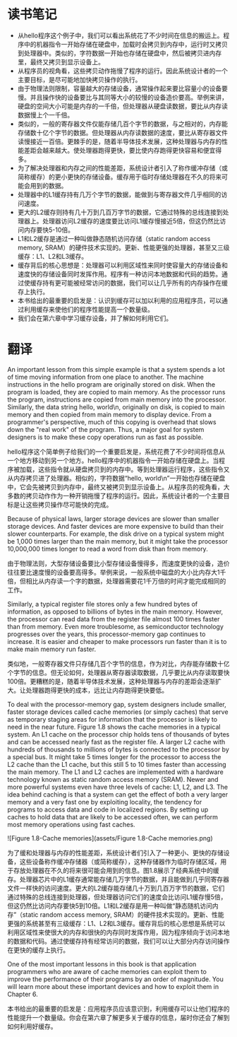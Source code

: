 # 读书笔记

- 从hello程序这个例子中，我们可以看出系统花了不少时间在信息的搬运上。程序中的机器指令一开始存储在硬盘中，加载时会拷贝到内存中，运行时又拷贝到处理器中。类似的，字符数据一开始也存储在硬盘中，然后被拷贝进内存里，最终又拷贝到显示设备上。
- 从程序员的视角看，这些拷贝动作拖慢了程序的运行。因此系统设计者的一个主要目标，是尽可能地加快拷贝操作的执行。
- 由于物理法则限制，容量越大的存储设备，通常操作起来要比容量小的设备要慢。并且操作快的设备要比与其同等大小的较慢的设备造价要高。举例来讲，硬盘的空间大小可能是内存的一千倍，但处理器从硬盘读数据，要比从内存读数据慢上个一千倍。
- 类似的，一般的寄存器文件仅能存储几百个字节的数据，与之相对的，内存能存储数十亿个字节的数据。但处理器从内存读数据的速度，要比从寄存器文件读慢接近一百倍。更棘手的是，随着半导体技术发展，这种处理器与内存的性能差距会越来越大。使处理器跑得更快，要比使内存跑得更快容易和便宜得多。
- 为了解决处理器和内存之间的性能差距，系统设计者引入了称作缓冲存储（或简称缓存）的更小更快的存储设备。缓存用于临时存储处理器在不久的将来可能会用到的数据。
- 处理器中的L1缓存持有几万个字节的数据，能做到与寄存器文件几乎相同的访问速度。
- 更大的L2缓存则持有几十万到几百万字节的数据，它通过特殊的总线连接到处理器上。处理器访问L2缓存的速度要比访问L1缓存慢接近5倍，但这仍然比访问内存要快5-10倍。
- L1和L2缓存是通过一种叫做静态随机访问存储（static random access memory, SRAM）的硬件技术实现的。更新、性能更强的处理器，甚至又三级缓存：L1、L2和L3缓存。
- 缓存背后的核心思想是：处理器可以利用区域性来同时使容量大的存储设备和速度快的存储设备同时发挥作用。程序有一种访问本地数据和代码的趋势。通过使缓存持有更可能被经常访问的数据，我们可以让几乎所有的内存操作在缓存上执行。
- 本书给出的最重要的启发是：认识到缓存可以加以利用的应用程序员，可以通过利用缓存来使他们的程序性能提高一个数量级。
- 我们会在第六章中学习缓存设备，并了解如何利用它们。

# 翻译

An important lesson from this simple example is that a system spends a lot of time moving information from one place to another. The machine instructions in the hello program are originally stored on disk. When the program is loaded, they are copied to main memory. As the processor runs the program, instructions are copied from main memory into the processor. Similarly, the data string hello, world\n, originally on disk, is copied to main memory and then copied from main memory to display device. From a programmer's perspective, much of this copying is overhead that slows down the "real work" of the program. Thus, a major goal for system designers is to make these copy operations run as fast as possible.

hello程序这个简单例子给我们的一个重要启发是，系统花费了不少时间将信息从一个地方移动到另一个地方。hello程序中的机器指令一开始存储在硬盘上。当程序被加载，这些指令就从硬盘拷贝到的内存中。等到处理器运行程序，这些指令又从内存拷贝进了处理器。相似的，字符数据“hello, world\n”一开始也存储在硬盘中，它会先被拷贝到内存中，最终又被拷贝到显示设备上。从程序员的视角看，大多数的拷贝动作作为一种开销拖慢了程序的运行。因此，系统设计者的一个主要目标是让这些拷贝操作尽可能快的完成。

Because of physical laws, larger storage devices are slower than smaller storage devices. And faster devices are more expensive to build than their slower counterparts. For example, the disk drive on a typical system might be 1,000 times larger than the main memory, but it might take the processor 10,000,000 times longer to read a word from disk than from memory.

由于物理法则，大型存储设备要比小型存储设备慢得多，而速度更快的设备，造价往往要比速度慢的设备要高得多。举例来说，一般系统中磁盘的大小比内存大1千倍，但相比从内存读一个字的数据，处理器需要花1千万倍的时间才能完成相同的工作。

Similarly, a typical register file stores only a few hundred bytes of information, as opposed to billions of bytes in the main memory. However, the processor can read data from the register file almost 100 times faster than from memory. Even more troublesome, as semiconductor technology progresses over the years, this processor-memory gap continues to increase. It is easier and cheaper to make processors run faster than it is to make main memory run faster.

类似地，一般寄存器文件只存储几百个字节的信息，作为对比，内存能存储数十亿个字节的信息。但无论如何，处理器从寄存器读取数据，几乎要比从内存读取要快100倍。更糟糕的是，随着半导体技术发展，这种处理器与内存的差距会逐渐扩大。让处理器跑得更快的成本，远比让内存跑得更快要低。

To deal with the processor-memory gap, system designers include smaller, faster storage devices called cache memories (or simply caches) that serve as temporary staging areas for information that the processor is likely to need in the near future. Figure 1.8 shows the cache memories in a typical system. An L1 cache on the processor chip holds tens of thousands of bytes and can be accessed nearly fast as the register file. A larger L2 cache with hundreds of thousands to millions of bytes is connected to the processor by a special bus. It might take 5 times longer for the processor to access the L2 cache than the L1 cache, but this still 5 to 10 times faster than accessing the main memory. The L1 and L2 caches are implemented with a hardware technology known as static random access memory (SRAM). Newer and more powerful systems even have three levels of cache: L1, L2, and L3. The idea behind caching is that a system can get the effect of both a very larger memory and a very fast one by exploiting locality, the tendency for programs to access data and code in localized regions. By setting up caches to hold data that are likely to be accessed often, we can perform most memory operations using fast caches.

![Figure 1.8-Cache memories](assets/Figure 1.8-Cache memories.png)

为了缓和处理器与内存的性能差距，系统设计者们引入了一种更小、更快的存储设备，这些设备称作缓冲存储器（或简称缓存），这种存储器作为临时存储区域，用于存放处理器在不久的将来很可能会用到的信息。图1.8展示了经典系统中的缓存。处理器芯片中的L1缓存通常能存储几万字节的数据，并且能做到几乎同寄存器文件一样快的访问速度。更大的L2缓存能存储几十万到几百万字节的数据，它们通过特殊的总线连接到处理器，但处理器访问它们的速度会比访问L1缓存慢5倍，但这仍然比访问内存要快5到10倍。L1和L2缓存是用一种叫做“静态随机访问内存”（static random access memory, SRAM）的硬件技术实现的。更新、性能更强的系统甚至有三级缓存：L1、L2和L3缓存。缓存背后的核心思想是系统可以利用区域性来使很大的内存和很快的内存同时发挥作用，因为程序倾向于访问本地的数据和代码。通过使缓存持有经常访问的数据，我们可以让大部分内存访问操作在更快的缓存上执行。

One of the most important lessons in this book is that application programmers who are aware of cache memories can exploit them to improve the performance of their programs by an order of magnitude. You will learn more about these important devices and how to exploit them in Chapter 6.

本书给出的最重要的启发是：应用程序员应该意识到，利用缓存可以让他们程序的性能提升一个数量级。你会在第六章了解更多关于缓存的信息，届时你还会了解到如何利用好缓存。